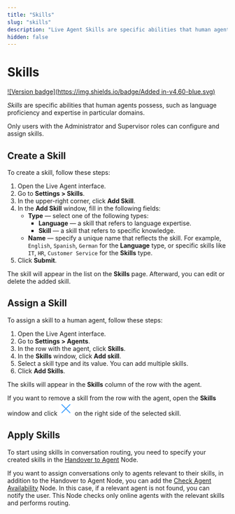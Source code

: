 ```yaml
---
title: "Skills"
slug: "skills"
description: "Live Agent Skills are specific abilities that human agents possess, such as language proficiency and expertise in particular domains."
hidden: false
---
```


# Skills

[![Version badge](https://img.shields.io/badge/Added in-v4.60-blue.svg)](../../release-notes/4.60.md)

_Skills_ are specific abilities that human agents possess, such as language proficiency and expertise in particular domains.

Only users with the Administrator and Supervisor roles can configure and assign skills.

## Create a Skill

To create a skill, follow these steps:

1. Open the Live Agent interface.
2. Go to **Settings > Skills**.
3. In the upper-right corner, click **Add Skill**.
4. In the **Add Skill** window, fill in the following fields:
    - **Type** — select one of the following types:
        - **Language** — a skill that refers to language expertise.
        - **Skill** — a skill that refers to specific knowledge.
    - **Name** — specify a unique name that reflects the skill. For example, `English`, `Spanish`, `German` for the **Language** type, or specific skills like `IT`, `HR`, `Customer Service` for the **Skills** type.
5. Click **Submit**.

The skill will appear in the list on the **Skills** page.
Afterward, you can edit or delete the added skill.

## Assign a Skill 

To assign a skill to a human agent, follow these steps:

1. Open the Live Agent interface.
2. Go to **Settings > Agents**.
3. In the row with the agent, click **Skills**.
4. In the **Skills** window, click **Add skill**.
5. Select a skill type and its value. You can add multiple skills.
6. Click **Add Skills**.

The skills will appear in the **Skills** column of the row with the agent.

If you want to remove a skill from the row with the agent, open the **Skills** window and click ![cross](../images/icons/cross.svg) on the right side of the selected skill.

## Apply Skills

To start using skills in conversation routing, you need to specify your created skills in the [Handover to Agent](../../ai/nodes/service/handover-to-agent.md) Node.

If you want to assign conversations only to agents relevant to their skills, in addition to the Handover to Agent Node, you can add the [Check Agent Availability](../../ai/nodes/service/check-agent-availability.md) Node.
In this case, if a relevant agent is not found, you can notify the user. This Node checks only online agents with the relevant skills and performs routing.





